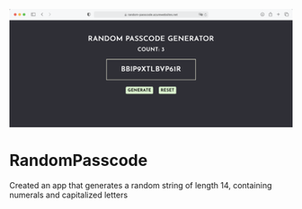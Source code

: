 ![](passcode.png)
# RandomPasscode
Created an app that generates a random string of length 14, containing numerals and capitalized letters
